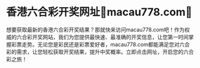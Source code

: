 # 香港六合彩开奖网址💯macau778.com💯

想要获取最新的香港六合彩开奖结果？那就快来访问macau778.com吧！作为权威的六合彩开奖网站，我们为您提供最快速、最准确的开奖信息，让您第一时间掌握彩票走势。无论您是彩民还是彩票爱好者，macau778.com都能满足您对六合彩的需求，让您轻松获取开奖结果，提升中奖概率。立即点击网址，开启您的六合彩之旅！